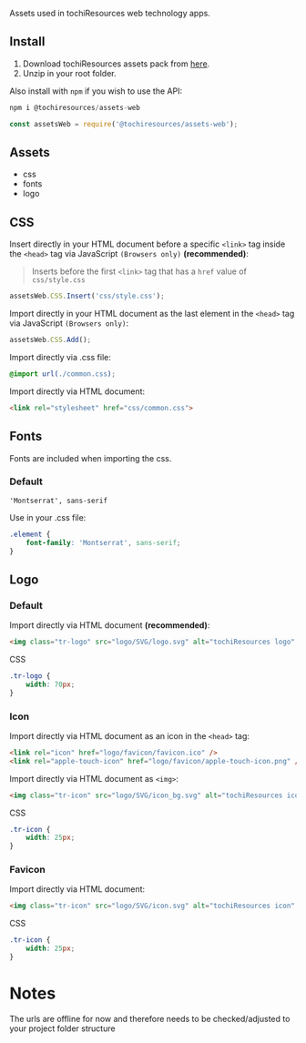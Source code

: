 Assets used in tochiResources web technology apps.

## Install
1. Download tochiResources assets pack from [here](https://github.com/@tochiresources/assets-web/releases/latest).
2. Unzip in your root folder.

Also install with `npm` if you wish to use the API:

```js
npm i @tochiresources/assets-web
```
```js
const assetsWeb = require('@tochiresources/assets-web');
```

## Assets
- css
- fonts
- logo

## CSS
Insert directly in your HTML document before a specific `<link>` tag inside the `<head>` tag via JavaScript `(Browsers only)` **(recommended)**:
> Inserts before the first `<link>` tag that has a `href` value of `css/style.css`
```js
assetsWeb.CSS.Insert('css/style.css');
```

Import directly in your HTML document as the last element in the `<head>` tag via JavaScript `(Browsers only)`:
```js
assetsWeb.CSS.Add();
```

Import directly via .css file:
```css
@import url(./common.css);
```

Import directly via HTML document:
```html
<link rel="stylesheet" href="css/common.css">
```

## Fonts
Fonts are included when importing the css.

### Default
`'Montserrat', sans-serif`

Use in your .css file:
```css
.element {
    font-family: 'Montserrat', sans-serif;
}
```

## Logo
### Default
Import directly via HTML document **(recommended)**:
```html
<img class="tr-logo" src="logo/SVG/logo.svg" alt="tochiResources logo" />
```

CSS
```css
.tr-logo {
    width: 70px;
}
```

### Icon
Import directly via HTML document as an icon in the `<head>` tag:
```html
<link rel="icon" href="logo/favicon/favicon.ico" />
<link rel="apple-touch-icon" href="logo/favicon/apple-touch-icon.png" />
```

Import directly via HTML document as `<img>`:
```html
<img class="tr-icon" src="logo/SVG/icon_bg.svg" alt="tochiResources icon" />
```

CSS
```css
.tr-icon {
    width: 25px;
}
```

### Favicon
Import directly via HTML document:
```html
<img class="tr-icon" src="logo/SVG/icon.svg" alt="tochiResources icon" />
```

CSS
```css
.tr-icon {
    width: 25px;
}
```

# Notes
The urls are offline for now and therefore needs to be checked/adjusted to your project folder structure
